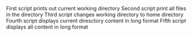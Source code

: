 First script prints out current working directory
Second script print all files in the directory
Third script changes working directory to home directory
Fourth script displays current diresctory content in long format
Fifth script displays all content in long format
